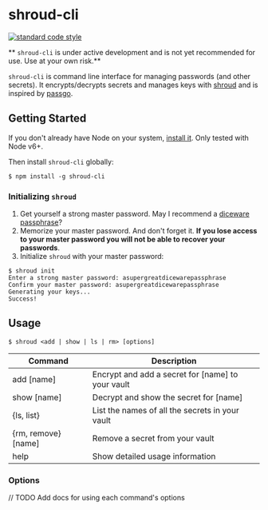 # shroud-cli

[![standard code
style](https://img.shields.io/badge/code%20style-standard-brightgreen.svg)](https://github.com/feross/standard)

** `shroud-cli` is under active development and is not yet recommended for use.
Use at your own risk.**

`shroud-cli` is command line interface for managing passwords (and other secrets). It encrypts/decrypts secrets and manages keys with [shroud](https://github.com/taravancil/shroud) and is inspired by [passgo](https://github.com/ejcx/passgo).

## Getting Started

If you don't already have Node on your system, [install it](https://nodejs.org/en/). Only tested with Node v6+.

Then install `shroud-cli` globally:

```
$ npm install -g shroud-cli
```

### Initializing `shroud`

1. Get yourself a strong master password. May I recommend a [diceware passphrase](http://world.std.com/~reinhold/diceware.html)?
2. Memorize your master password. And don't forget it. **If you lose access to your master password you will not be able to recover your passwords**.
3. Initialize `shroud` with your master password:

```
$ shroud init
Enter a strong master password: asupergreatdicewarepassphrase
Confirm your master password: asupergreatdicewarepassphrase
Generating your keys...
Success!
```
## Usage

```
$ shroud <add | show | ls | rm> [options]
```

| Command | Description |
| ------- | ----------- |
| add [name] | Encrypt and add a secret for [name] to your vault |
| show [name] | Decrypt and show the secret for [name] |
| {ls, list} | List the names of all the secrets in your vault |
| {rm, remove} [name] | Remove a secret from your vault |
| help | Show detailed usage information |

### Options

// TODO Add docs for using each command's options
